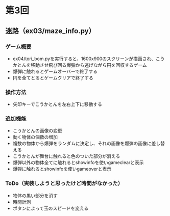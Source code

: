 # 第3回
## 迷路（ex03/maze_info.py）
### ゲーム概要
- ex04/tori_bom.pyを実行すると、1600x900のスクリーンが描画され、こうかとんを移動させ飛び回る爆弾から逃げながら円を回収するゲーム
- 爆弾に触れるとゲームオーバーで終了する
- 円を全てとるとゲームクリアで終了する
### 操作方法
- 矢印キーでこうかとんを左右上下に移動する
### 追加機能
- こうかとんの画像の変更
- 動く物体の個数の増加
- 複数の物体から爆弾をランダムに決定し、それの画像を爆弾の画像に差し替える
- こうかとんが舞台に触れると色のついた部分が消える
- 爆弾以外の物体全てに触れるとshowinfoを使いgameclearと表示
- 爆弾に触れるとshowinfoを使いgameoverと表示
### ToDo（実装しようと思ったけど時間がなかった）
- 物体の黒い部分を消す
- 時間計測
- ボタンによって玉のスピードを変える


